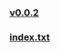 ### [v0.0.2](https://github.com/littleflute/BeautifulLover/edit/master/0029/readme.md)
### [index.txt](index.txt)
